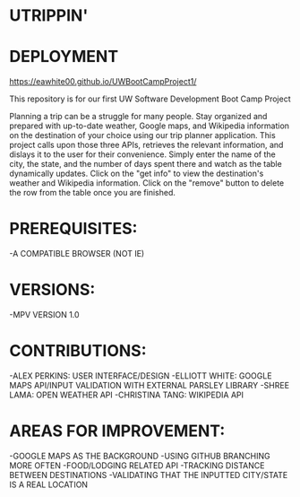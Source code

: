 # UTRIPPIN'

# DEPLOYMENT
https://eawhite00.github.io/UWBootCampProject1/

This repository is for our first UW Software Development Boot Camp Project

Planning a trip can be a struggle for many people. Stay organized and prepared with up-to-date weather, Google maps, and Wikipedia information on the destination of your choice using our trip planner application. This project calls upon those three APIs, retrieves the relevant information, and dislays it to the user for their convenience. Simply enter the name of the city, the state, and the number of days spent there and watch as the table dynamically updates. Click on the "get info" to view the destination's weather and Wikipedia information. Click on the "remove" button to delete the row from the table once you are finished. 

# PREREQUISITES:
-A COMPATIBLE BROWSER (NOT IE)

# VERSIONS:
-MPV VERSION 1.0

# CONTRIBUTIONS:
-ALEX PERKINS: USER INTERFACE/DESIGN
-ELLIOTT WHITE: GOOGLE MAPS API/INPUT VALIDATION WITH EXTERNAL PARSLEY LIBRARY
-SHREE LAMA: OPEN WEATHER API
-CHRISTINA TANG: WIKIPEDIA API

# AREAS FOR IMPROVEMENT:
-GOOGLE MAPS AS THE BACKGROUND
-USING GITHUB BRANCHING MORE OFTEN
-FOOD/LODGING RELATED API
-TRACKING DISTANCE BETWEEN DESTINATIONS
-VALIDATING THAT THE INPUTTED CITY/STATE IS A REAL LOCATION
